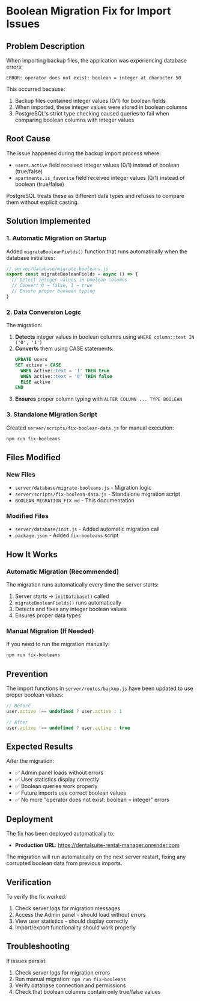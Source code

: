 # Boolean Migration Fix for Import Issues

## Problem Description

When importing backup files, the application was experiencing database errors:
```
ERROR: operator does not exist: boolean = integer at character 50
```

This occurred because:
1. Backup files contained integer values (0/1) for boolean fields
2. When imported, these integer values were stored in boolean columns
3. PostgreSQL's strict type checking caused queries to fail when comparing boolean columns with integer values

## Root Cause

The issue happened during the backup import process where:
- `users.active` field received integer values (0/1) instead of boolean (true/false)
- `apartments.is_favorite` field received integer values (0/1) instead of boolean (true/false)

PostgreSQL treats these as different data types and refuses to compare them without explicit casting.

## Solution Implemented

### 1. Automatic Migration on Startup

Added `migrateBooleanFields()` function that runs automatically when the database initializes:

```javascript
// server/database/migrate-booleans.js
export const migrateBooleanFields = async () => {
  // Detect integer values in boolean columns
  // Convert 0 → false, 1 → true
  // Ensure proper boolean typing
}
```

### 2. Data Conversion Logic

The migration:
1. **Detects** integer values in boolean columns using `WHERE column::text IN ('0', '1')`
2. **Converts** them using CASE statements:
   ```sql
   UPDATE users 
   SET active = CASE 
     WHEN active::text = '1' THEN true 
     WHEN active::text = '0' THEN false 
     ELSE active 
   END
   ```
3. **Ensures** proper column typing with `ALTER COLUMN ... TYPE BOOLEAN`

### 3. Standalone Migration Script

Created `server/scripts/fix-boolean-data.js` for manual execution:
```bash
npm run fix-booleans
```

## Files Modified

### New Files
- `server/database/migrate-booleans.js` - Migration logic
- `server/scripts/fix-boolean-data.js` - Standalone migration script
- `BOOLEAN_MIGRATION_FIX.md` - This documentation

### Modified Files
- `server/database/init.js` - Added automatic migration call
- `package.json` - Added `fix-booleans` script

## How It Works

### Automatic Migration (Recommended)
The migration runs automatically every time the server starts:
1. Server starts → `initDatabase()` called
2. `migrateBooleanFields()` runs automatically
3. Detects and fixes any integer boolean values
4. Ensures proper data types

### Manual Migration (If Needed)
If you need to run the migration manually:
```bash
npm run fix-booleans
```

## Prevention

The import functions in `server/routes/backup.js` have been updated to use proper boolean values:
```javascript
// Before
user.active !== undefined ? user.active : 1

// After  
user.active !== undefined ? user.active : true
```

## Expected Results

After the migration:
- ✅ Admin panel loads without errors
- ✅ User statistics display correctly
- ✅ Boolean queries work properly
- ✅ Future imports use correct boolean values
- ✅ No more "operator does not exist: boolean = integer" errors

## Deployment

The fix has been deployed automatically to:
- **Production URL**: https://dentalsuite-rental-manager.onrender.com

The migration will run automatically on the next server restart, fixing any corrupted boolean data from previous imports.

## Verification

To verify the fix worked:
1. Check server logs for migration messages
2. Access the Admin panel - should load without errors
3. View user statistics - should display correctly
4. Import/export functionality should work properly

## Troubleshooting

If issues persist:
1. Check server logs for migration errors
2. Run manual migration: `npm run fix-booleans`
3. Verify database connection and permissions
4. Check that boolean columns contain only true/false values 